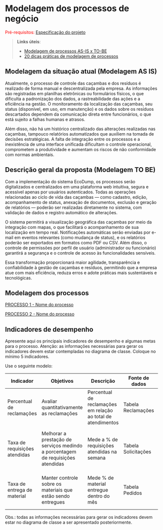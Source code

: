 # Modelagem dos processos de negócio

<span style="color:red">Pré-requisitos: <a href="02-Especificacao.md"> Especificação do projeto</a></span>

> **Links úteis**:
> - [Modelagem de processos AS-IS x TO-BE](https://dheka.com.br/modelagem-as-is-to-be/)
> - [20 dicas práticas de modelagem de processos](https://dheka.com.br/20-dicas-praticas-de-modelagem-de-processos/)

## Modelagem da situação atual (Modelagem AS IS)

Atualmente, o processo de controle das caçambas e dos resíduos é realizado de forma manual e descentralizada pela empresa. As informações são registradas em planilhas eletrônicas ou formulários físicos, o que dificulta a padronização dos dados, a rastreabilidade das ações e a eficiência na gestão. O monitoramento da localização das caçambas, seu status (disponível, em uso, em manutenção) e os dados sobre os resíduos descartados dependem da comunicação direta entre funcionários, o que está sujeito a falhas humanas e atrasos.

Além disso, não há um histórico centralizado das alterações realizadas nas caçambas, tampouco relatórios automatizados que auxiliem na tomada de decisões estratégicas. A falta de integração entre os processos e a inexistência de uma interface unificada dificultam o controle operacional, comprometem a produtividade e aumentam os riscos de não conformidade com normas ambientais.

## Descrição geral da proposta (Modelagem TO BE)

Com a implementação do sistema EcoDump, os processos serão digitalizados e centralizados em uma plataforma web intuitiva, segura e acessível apenas por usuários autenticados. Todas as operações relacionadas ao ciclo de vida das caçambas — como cadastro, edição, acompanhamento de status, anexação de documentos, exclusão e geração de relatórios — poderão ser realizadas diretamente no sistema, com validação de dados e registro automático de alterações.

O sistema permitirá a visualização geográfica das caçambas por meio da integração com mapas, o que facilitará o acompanhamento de sua localização em tempo real. Notificações automáticas serão enviadas por e-mail em eventos relevantes (como mudança de status), e os relatórios poderão ser exportados em formatos como PDF ou CSV. Além disso, o controle de permissões por perfil de usuário (administrador ou funcionário) garantirá a segurança e o controle de acesso às funcionalidades sensíveis.

Essa transformação proporcionará maior agilidade, transparência e confiabilidade à gestão de caçambas e resíduos, permitindo que a empresa atue com mais eficiência, reduza erros e adote práticas mais sustentáveis e tecnológicas.
## Modelagem dos processos

[PROCESSO 1 - Nome do processo](./processes/processo-1-nome-do-processo.md "Detalhamento do processo 1.")

[PROCESSO 2 - Nome do processo](./processes/processo-2-nome-do-processo.md "Detalhamento do processo 2.")


## Indicadores de desempenho

Apresente aqui os principais indicadores de desempenho e algumas metas para o processo. Atenção: as informações necessárias para gerar os indicadores devem estar contempladas no diagrama de classe. Coloque no mínimo 5 indicadores.

Use o seguinte modelo:

| **Indicador** | **Objetivos** | **Descrição** | **Fonte de dados** | **Fórmula de cálculo** |
| ---           | ---           | ---           | ---             | ---             |
| Percentual de reclamações | Avaliar quantitativamente as reclamações | Percentual de reclamações em relação ao total de atendimentos | Tabela Reclamações | número total de reclamações / número total de atendimentos |
| Taxa de requisições atendidas | Melhorar a prestação de serviços medindo a porcentagem de requisições atendidas| Mede a % de requisições atendidas na semana | Tabela Solicitações | (número de requisições atendidas / número total de requisições) * 100 |
| Taxa de entrega de material | Manter controle sobre os materiais que estão sendo entregues | Mede % de material entregue dentro do mês | Tabela Pedidos | (número de pedidos entregues / número total de pedidos) * 100 |


Obs.: todas as informações necessárias para gerar os indicadores devem estar no diagrama de classe a ser apresentado posteriormente.
